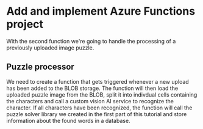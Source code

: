 # Add and implement Azure Functions project

With the second function we're going to handle the processing of a previously uploaded image puzzle.

## Puzzle processor

We need to create a function that gets triggered whenever a new upload has been added to the BLOB storage. The function will then load the uploaded puzzle image from the BLOB, split it into indivdual cells containing the characters and call a custom vision AI service to recognize the character. If all characters have been recognized, the function will call the puzzle solver library we created in the first part of this tutorial and store information about the found words in a database.